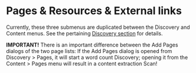 # Pages & Resources & External links

Currently, these three submenus are duplicated between the Discovery and Content menus. See the pertaining [Discovery section](../../menu/discovery/pages.md) for details.

**IMPORTANT!** There is an important difference between the Add Pages dialogs of the two page lists: If the Add Pages dialog is opened from Discovery > Pages, it will start a word count Discovery; opening it from the Content > Pages menu will result in a content extraction Scan!
